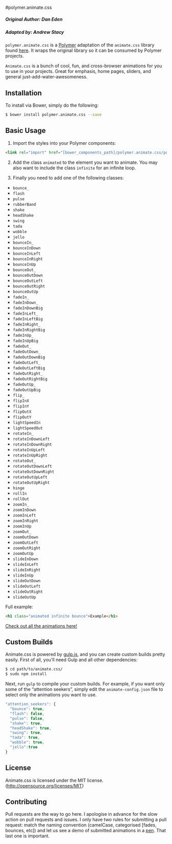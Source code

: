#polymer.animate.css 

##### Original Author: Dan Eden 
##### Adapted by: Andrew Stacy

`polymer.animate.css` is a [Polymer](https://www.polymer-project.org/1.0/) adaptation of the `animate.css` library found [here](https://github.com/daneden/animate.css). It wraps the original library so it can be consumed by Polymer projects.

`Animate.css` is a bunch of cool, fun, and cross-browser animations for you to use in your projects. Great for emphasis, home pages, sliders, and general just-add-water-awesomeness.

## Installation

To install via Bower, simply do the following:

```bash
$ bower install polymer.animate.css --save
```

## Basic Usage
1. Import the styles into your Polymer components:

  ```html
  <link rel="import" href="[bower_components_path]/polymer.animate.css/polymer.animate.css.html">
  ```

2. Add the class `animated` to the element you want to animate.
 You may also want to include the class `infinite` for an infinite loop.

3. Finally you need to add one of the following classes:

  * `bounce_`
  * `flash`
  * `pulse`
  * `rubberBand`
  * `shake`
  * `headShake`
  * `swing`
  * `tada`
  * `wobble`
  * `jello`
  * `bounceIn_`
  * `bounceInDown`
  * `bounceInLeft`
  * `bounceInRight`
  * `bounceInUp`
  * `bounceOut_`
  * `bounceOutDown`
  * `bounceOutLeft`
  * `bounceOutRight`
  * `bounceOutUp`
  * `fadeIn_`
  * `fadeInDown_`
  * `fadeInDownBig`
  * `fadeInLeft_`
  * `fadeInLeftBig`
  * `fadeInRight_`
  * `fadeInRightBig`
  * `fadeInUp_`
  * `fadeInUpBig`
  * `fadeOut_`
  * `fadeOutDown_`
  * `fadeOutDownBig`
  * `fadeOutLeft_`
  * `fadeOutLeftBig`
  * `fadeOutRight_`
  * `fadeOutRightBig`
  * `fadeOutUp_`
  * `fadeOutUpBig`
  * `flip_`
  * `flipInX`
  * `flipInY`
  * `flipOutX`
  * `flipOutY`
  * `lightSpeedIn`
  * `lightSpeedOut`
  * `rotateIn_`
  * `rotateInDownLeft`
  * `rotateInDownRight`
  * `rotateInUpLeft`
  * `rotateInUpRight`
  * `rotateOut_`
  * `rotateOutDownLeft`
  * `rotateOutDownRight`
  * `rotateOutUpLeft`
  * `rotateOutUpRight`
  * `hinge`
  * `rollIn`
  * `rollOut`
  * `zoomIn_`
  * `zoomInDown`
  * `zoomInLeft`
  * `zoomInRight`
  * `zoomInUp`
  * `zoomOut_`
  * `zoomOutDown`
  * `zoomOutLeft`
  * `zoomOutRight`
  * `zoomOutUp`
  * `slideInDown`
  * `slideInLeft`
  * `slideInRight`
  * `slideInUp`
  * `slideOutDown`
  * `slideOutLeft`
  * `slideOutRight`
  * `slideOutUp`

Full example:
```html
<h1 class="animated infinite bounce">Example</h1>
```

[Check out all the animations here!](https://daneden.github.io/animate.css/)

## Custom Builds
Animate.css is powered by [gulp.js](http://gulpjs.com/), and you can create custom builds pretty easily. First of all, you’ll need Gulp and all other dependencies:

```sh
$ cd path/to/animate.css/
$ sudo npm install
```

Next, run `gulp` to compile your custom builds. For example, if you want only some of the “attention seekers”, simply edit the `animate-config.json` file to select only the animations you want to use.

```javascript
"attention_seekers": {
  "bounce": true,
  "flash": false,
  "pulse": false,
  "shake": true,
  "headShake": true,
  "swing": true,
  "tada": true,
  "wobble": true,
  "jello":true
}
```

## License
Animate.css is licensed under the MIT license. (http://opensource.org/licenses/MIT)

## Contributing
Pull requests are the way to go here. I apologise in advance for the slow action on pull requests and issues. I only have two rules for submitting a pull request: match the naming convention (camelCase, categorised [fades, bounces, etc]) and let us see a demo of submitted animations in a [pen](http://codepen.io). That last one is important.
